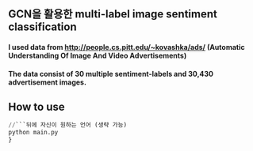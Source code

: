## GCN을 활용한 multi-label image sentiment classification


#### I used data from http://people.cs.pitt.edu/~kovashka/ads/ (Automatic Understanding Of Image And Video Advertisements)
#### The data consist of 30 multiple sentiment-labels and 30,430 advertisement images.

## How to use
```python
//```뒤에 자신이 원하는 언어 (생략 가능)
python main.py 
}
```
